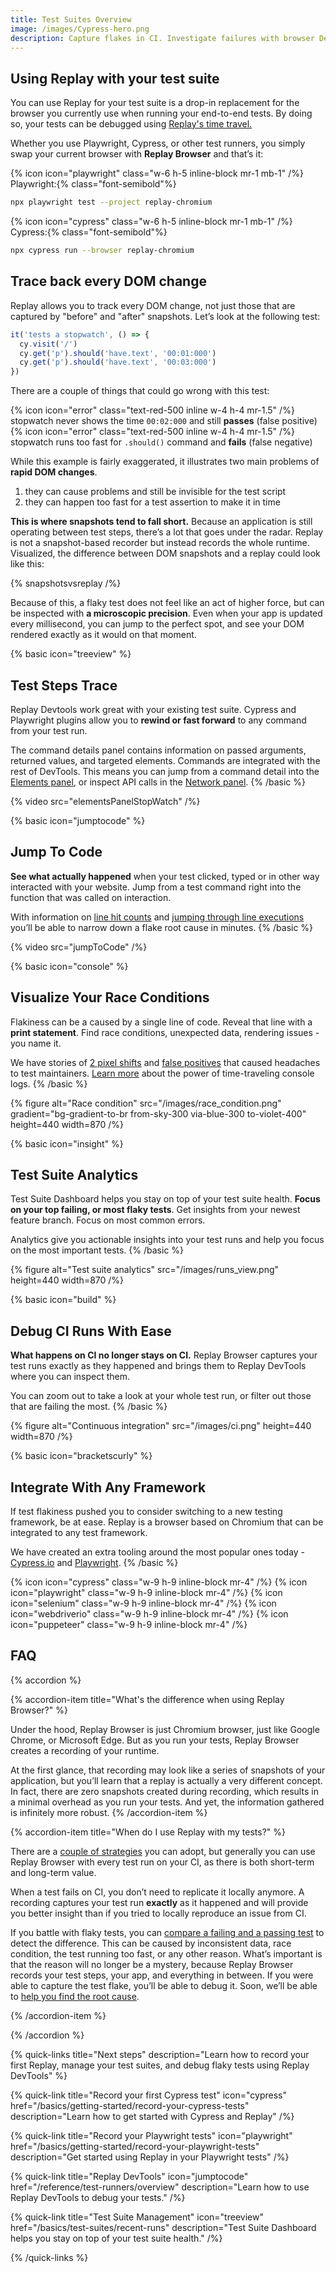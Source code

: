 ```yaml
---
title: Test Suites Overview
image: /images/Cypress-hero.png
description: Capture flakes in CI. Investigate failures with browser DevTools. And achieve a 99.9% pass rate.
---
```


## Using Replay with your test suite

You can use Replay for your test suite is a drop-in replacement for the browser you currently use when running your end-to-end tests. By doing so, your tests can be debugged using [Replay's time travel.](/basics/time-travel/why-time-travel) 

Whether you use Playwright, Cypress, or other test runners, you simply swap your current browser with **Replay Browser** and that’s it:

{% icon icon="playwright" class="w-6 h-5 inline-block mr-1 mb-1" /%} Playwright:{% class="font-semibold"%}

```sh
npx playwright test --project replay-chromium
```

{% icon icon="cypress" class="w-6 h-5 inline-block mr-1 mb-1" /%} Cypress:{% class="font-semibold"%}

```sh
npx cypress run --browser replay-chromium
```

## Trace back every DOM change

Replay allows you to track every DOM change, not just those that are captured by "before" and "after" snapshots. Let’s look at the following test:

```ts {% fileName="spec.cy.ts" lineNumbers=true %}
it('tests a stopwatch', () => {
  cy.visit('/')
  cy.get('p').should('have.text', '00:01:000')
  cy.get('p').should('have.text', '00:03:000')
})
```

There are a couple of things that could go wrong with this test:

{% icon icon="error" class="text-red-500 inline w-4 h-4 mr-1.5" /%} stopwatch never shows the time `00:02:000` and still **passes** (false positive) \
{% icon icon="error" class="text-red-500 inline w-4 h-4 mr-1.5" /%} stopwatch runs too fast for `.should()` command and **fails** (false negative)

While this example is fairly exaggerated, it illustrates two main problems of **rapid DOM changes**.

1. they can cause problems and still be invisible for the test script
2. they can happen too fast for a test assertion to make it in time

**This is where snapshots tend to fall short.** Because an application is still operating between test steps, there’s a lot that goes under the radar. Replay is not a snapshot-based recorder but instead records the whole runtime. Visualized, the difference between DOM snapshots and a replay could look like this:

{% snapshotsvsreplay /%}

Because of this, a flaky test does not feel like an act of higher force, but can be inspected with **a microscopic precision**. Even when your app is updated every millisecond, you can jump to the perfect spot, and see your DOM rendered exactly as it would on that moment.

{% basic icon="treeview" %}

## Test Steps Trace

Replay Devtools work great with your existing test suite. Cypress and Playwright plugins allow you to **rewind or fast forward** to any command from your test run.

The command details panel contains information on passed arguments, returned values, and targeted elements. Commands are integrated with the rest of DevTools. This means you can jump from a command detail into the [Elements panel](/basics/replay-devtools/browser-devtools/elements-panel), or inspect API calls in the [Network panel](/basics/replay-devtools/browser-devtools/network-monitor).
{% /basic %}

{% video src="elementsPanelStopWatch" /%}

{% basic icon="jumptocode" %}

## Jump To Code

**See what actually happened** when your test clicked, typed or in other way interacted with your website. Jump from a test command right into the function that was called on interaction.

With information on [line hit counts](/basics/replay-devtools/browser-devtools/source-viewer#hit-counts) and [jumping through line executions](/basics/replay-devtools/browser-devtools/source-viewer#jumping-to-a-line) you’ll be able to narrow down a flake root cause in minutes.
{% /basic %}

{% video src="jumpToCode" /%}

{% basic icon="console" %}

## Visualize Your Race Conditions

Flakiness can be a caused by a single line of code. Reveal that line with a **print statement**. Find race conditions, unexpected data, rendering issues - you name it.

We have stories of [2 pixel shifts](https://blog.replay.io/a-journey-of-driving-down-test-flakes-to-0percent-at-metabase-part-3) and [false positives](https://blog.replay.io/finding-%22false-positive%22-tests-with-replay.io) that caused headaches to test maintainers. [Learn more](/basics/replay-devtools/time-travel-devtools/live-console-logs) about the power of time-traveling console logs.
{% /basic %}

{% figure
alt="Race condition"
src="/images/race_condition.png"
gradient="bg-gradient-to-br from-sky-300 via-blue-300 to-violet-400"
height=440
width=870
/%}

{% basic icon="insight" %}

## Test Suite Analytics

Test Suite Dashboard helps you stay on top of your test suite health. **Focus on your top failing, or most flaky tests**. Get insights from your newest feature branch. Focus on most common errors.

Analytics give you actionable insights into your test runs and help you focus on the most important tests.
{% /basic %}

{% figure
    alt="Test suite analytics"
    src="/images/runs_view.png"
    height=440
    width=870
/%}

{% basic icon="build" %}

## Debug CI Runs With Ease

**What happens on CI no longer stays on CI.** Replay Browser captures your test runs exactly as they happened and brings them to Replay DevTools where you can inspect them.

You can zoom out to take a look at your whole test run, or filter out those that are failing the most.
{% /basic %}

{% figure
    alt="Continuous integration"
    src="/images/ci.png"
    height=440
    width=870
/%}

{% basic icon="bracketscurly" %}

## Integrate With Any Framework

If test flakiness pushed you to consider switching to a new testing framework, be at ease. Replay is a browser based on Chromium that can be integrated to any test framework.

We have created an extra tooling around the most popular ones today - [Cypress.io](/reference/test-runners/cypress-io/overview) and [Playwright](/basics/getting-started/record-your-playwright-tests).
{% /basic %}

{% icon icon="cypress" class="w-9 h-9 inline-block mr-4" /%}
{% icon icon="playwright" class="w-9 h-9 inline-block mr-4" /%}
{% icon icon="selenium" class="w-9 h-9 inline-block mr-4" /%}
{% icon icon="webdriverio" class="w-9 h-9 inline-block mr-4" /%}
{% icon icon="puppeteer" class="w-9 h-9 inline-block mr-4" /%}

## FAQ

{% accordion %}

{% accordion-item title="What's the difference when using Replay Browser?" %}

Under the hood, Replay Browser is just Chromium browser, just like Google Chrome, or Microsoft Edge. But as you run your tests, Replay Browser creates a recording of your runtime.

At the first glance, that recording may look like a series of snapshots of your application, but you’ll learn that a replay is actually a very different concept. In fact, there are zero snapshots created during recording, which results in a minimal overhead as you run your tests. And yet, the information gathered is infinitely more robust.
{% /accordion-item %}

{% accordion-item title="When do I use Replay with my tests?" %}

There are a [couple of strategies](/reference/ci-workflows/recording-strategies) you can adopt, but generally you can use Replay Browser with every test run on your CI, as there is both short-term and long-term value.

When a test fails on CI, you don’t need to replicate it locally anymore. A recording captures your test run **exactly** as it happened and will provide you better insight than if you tried to locally reproduce an issue from CI.

If you battle with flaky tests, you can [compare a failing and a passing test](https://replay.help/playwright-flake-debug) to detect the difference. This can be caused by inconsistent data, race condition, the test running too fast, or any other reason. What’s important is that the reason will no longer be a mystery, because Replay Browser records your test steps, your app, and everything in between. If you were able to capture the test flake, you’ll be able to debug it. Soon, we’ll be able to [help you find the root cause](/basics/test-suites/root-cause-analysis).

{% /accordion-item %}

{% /accordion %}

{% quick-links title="Next steps" description="Learn how to record your first Replay, manage your test suites, and debug flaky tests using Replay DevTools" %}

{% quick-link
    title="Record your first Cypress test"
    icon="cypress"
    href="/basics/getting-started/record-your-cypress-tests"
    description="Learn how to get started with Cypress and Replay"
/%}

{% quick-link
    title="Record your Playwright tests"
    icon="playwright"
    href="/basics/getting-started/record-your-playwright-tests"
    description="Get started using Replay in your Playwright tests"
/%}

{% quick-link
    title="Replay DevTools"
    icon="jumptocode"
    href="/reference/test-runners/overview"
    description="Learn how to use Replay DevTools to debug your tests."
/%}

{% quick-link
    title="Test Suite Management"
    icon="treeview"
    href="/basics/test-suites/recent-runs"
    description="Test Suite Dashboard helps you stay on top of your test suite health."
/%}

{% /quick-links %}
